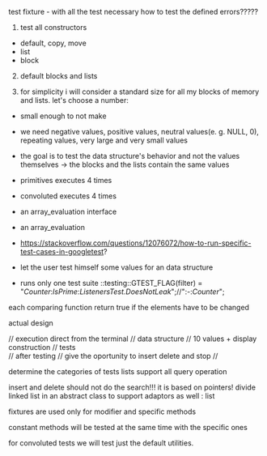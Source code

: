 test fixture - with all the test necessary
how to test the defined errors?????

1. test all constructors
- default, copy, move
- list
- block

2. default blocks and lists

3. for simplicity i will consider a standard size for all my blocks of memory and lists. let's choose a number:
- small enough to not make 
- we need negative values, positive values, neutral values(e. g. NULL, 0), repeating values, very large and very small values
- the goal is to test the data structure's behavior and not the values themselves -> the blocks and the lists contain the same values 



- primitives executes 4 times
- convoluted executes 4 times
- an array_evaluation interface
- an array_evaluation 

- https://stackoverflow.com/questions/12076072/how-to-run-specific-test-cases-in-googletest?
- let the user test himself some values for an data structure
- runs only one test suite ::testing::GTEST_FLAG(filter) = "*Counter*:*IsPrime*:*ListenersTest.DoesNotLeak*";//":-:*Counter*";

each comparing function return true if the elements have to be changed



actual design

// execution direct from the terminal
// data structure // 10 values + display construction
// tests  
// after testing 
// give the oportunity to insert delete and stop // 
	


determine the categories of tests
lists support all query operation

insert and delete should not do the search!!! it is based on pointers!
divide linked list in an abstract class to support adaptors as well : list

fixtures are used only for modifier and specific methods

constant methods will be tested at the same time with the specific ones

for convoluted tests we will test just the default utilities. 